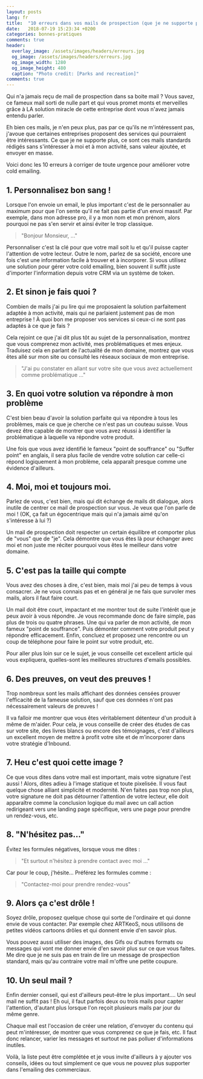 ```yaml
---
layout: posts
lang: fr
title:  "10 erreurs dans vos mails de prospection (que je ne supporte plus…)"
date:   2018-07-19 15:23:34 +0200
categories: bonnes-pratiques
comments: true
header:
  overlay_image: /assets/images/headers/erreurs.jpg
  og_image: /assets/images/headers/erreurs.jpg
  og_image_width: 1280
  og_image_height: 480
  caption: "Photo credit: [Parks and recreation]"
comments: true
---
```


Qui n'a jamais reçu de mail de prospection dans sa boite mail ? Vous savez, ce fameux mail sorti de nulle part et qui vous promet monts et merveilles grâce à LA solution miracle de cette entreprise dont vous n'avez jamais entendu parler.

Eh bien ces mails, je n'en peux plus, pas par ce qu'ils ne m'intéressent pas, j'avoue que certaines entreprises proposent des services qui pourraient être intéressants. Ce que je ne supporte plus, ce sont ces mails standards rédigés sans s'intéresser à moi et à mon activité, sans valeur ajoutée, et envoyer en masse.

Voici donc les 10 erreurs à corriger de toute urgence pour améliorer votre cold emailing.

 
## 1. Personnalisez bon sang !

Lorsque l'on envoie un email, le plus important c'est de le personnalier au maximum pour que l'on sente qu'il ne fait pas partie d'un envoi massif. Par exemple, dans mon adresse pro, il y a mon nom et mon prénom, alors pourquoi ne pas s'en servir et ainsi éviter le trop classique.

> "Bonjour Monsieur, ..." 

Personnaliser c'est la clé pour que votre mail soit lu et qu'il puisse capter l'attention de votre lecteur. Outre le nom, parlez de sa société, encore une fois c'est une information facile à trouver et à incorporer. Si vous utilisez une solution pour gérer votre cold emailing, bien souvent il suffit juste d'importer l'information depuis votre CRM via un système de token.

 
## 2. Et sinon je fais quoi ?

Combien de mails j'ai pu lire qui me proposaient la solution parfaitement adaptée à mon activité, mais qui ne parlaient justement pas de mon entreprise ! À quoi bon me proposer vos services si ceux-ci ne sont pas adaptés à ce que je fais ?

Cela rejoint ce que j'ai dit plus tôt au sujet de la personnalisation, montrez que vous comprenez mon activité, mes problématiques et mes enjeux. Traduisez cela en parlant de l'actualité de mon domaine, montrez que vous êtes allé sur mon site ou consulté les réseaux sociaux de mon entreprise.

> "J'ai pu constater en allant sur votre site que vous avez actuellement comme problématique ..." 

 
## 3. En quoi votre solution va répondre à mon problème

C'est bien beau d'avoir la solution parfaite qui va répondre à tous les problèmes, mais ce que je cherche ce n'est pas un couteau suisse. Vous devez être capable de montrer que vous avez réussi à identifier la problématique à laquelle va répondre votre produit.

Une fois que vous avez identifié le fameux "point de souffrance" ou "Suffer point" en anglais, il sera plus facile de vendre votre solution car celle-ci répond logiquement à mon problème, cela apparaît presque comme une évidence d'ailleurs.

 
## 4. Moi, moi et toujours moi.

Parlez de vous, c'est bien, mais qui dit échange de mails dit dialogue, alors inutile de centrer ce mail de prospection sur vous. Je veux que l'on parle de moi ! (OK, ça fait un égocentrique mais qui n'a jamais aimé qu'on s'intéresse à lui ?)

Un mail de prospection doit respecter un certain équilibre et comporter plus de "vous" que de "je". Cela démontre que vous êtes là pour échanger avec moi et non juste me réciter pourquoi vous êtes le meilleur dans votre domaine.

 
## 5. C'est pas la taille qui compte

Vous avez des choses à dire, c'est bien, mais moi j'ai peu de temps à vous consacrer. Je ne vous connais pas et en général je ne fais que survoler mes mails, alors il faut faire court.

Un mail doit être court, impactant et me montrer tout de suite l'intérêt que je peux avoir à vous répondre. Je vous recommande donc de faire simple, pas plus de trois ou quatre phrases. Une qui va parler de mon activité, de mon fameux "point de souffrance". Puis démonter comment votre produit peut y répondre efficacement. Enfin, concluez et proposez une rencontre ou un coup de téléphone pour faire le point sur votre produit, etc.

Pour aller plus loin sur ce le sujet, je vous conseille cet excellent article qui vous expliquera, quelles-sont les meilleures structures d'emails possibles.

 
## 6. Des preuves, on veut des preuves !

Trop nombreux sont les mails affichant des données censées prouver l'efficacité de la fameuse solution, sauf que ces données n'ont pas nécessairement valeurs de preuves !

Il va falloir me montrer que vous êtes véritablement détenteur d'un produit à même de m'aider. Pour cela, je vous conseille de créer des études de cas sur votre site, des livres blancs ou encore des témoignages, c'est d'ailleurs un excellent moyen de mettre à profit votre site et de m’incorporer dans votre stratégie d'Inbound.

 
## 7. Heu c'est quoi cette image ?

Ce que vous dites dans votre mail est important, mais votre signature l'est aussi ! Alors, dites adieu à l'image statique et toute pixelisée. Il vous faut quelque chose alliant simplicité et modernité. N'en faites pas trop non plus, votre signature ne doit pas détourner l'attention de votre lecteur, elle doit apparaître comme la conclusion logique du mail avec un call action redirigeant vers une landing page spécifique, vers une page pour prendre un rendez-vous, etc.


## 8. "N'hésitez pas…"

Évitez les formules négatives, lorsque vous me dites :

> "Et surtout n'hésitez à prendre contact avec moi ..." 

Car pour le coup, j'hésite... Préférez les formules comme :

> "Contactez-moi pour prendre rendez-vous" 


## 9. Alors ça c'est drôle !

Soyez drôle, proposez quelque chose qui sorte de l'ordinaire et qui donne envie de vous contacter. Par exemple chez ARTKeoS, nous utilisons de petites vidéos cartoons drôles et qui donnent envie d'en savoir plus.

Vous pouvez aussi utiliser des images, des Gifs ou d'autres formats ou messages qui vont me donner envie d'en savoir plus sur ce que vous faites. Me dire que je ne suis pas en train de lire un message de prospection standard, mais qu'au contraire votre mail m'offre une petite coupure.


## 10. Un seul mail ?

Enfin dernier conseil, qui est d'ailleurs peut-être le plus important…. Un seul mail ne suffit pas ! Eh oui, il faut parfois deux ou trois mails pour capter l'attention, d'autant plus lorsque l'on reçoit plusieurs mails par jour du même genre.

Chaque mail est l'occasion de créer une relation, d'envoyer du contenu qui peut m'intéresser, de montrer que vous comprenez ce que je fais, etc. Il faut donc relancer, varier les messages et surtout ne pas polluer d'informations inutiles.

 

Voilà, la liste peut être complétée et je vous invite d'ailleurs à y ajouter vos conseils, idées ou tout simplement ce que vous ne pouvez plus supporter dans l'emailing des commerciaux.